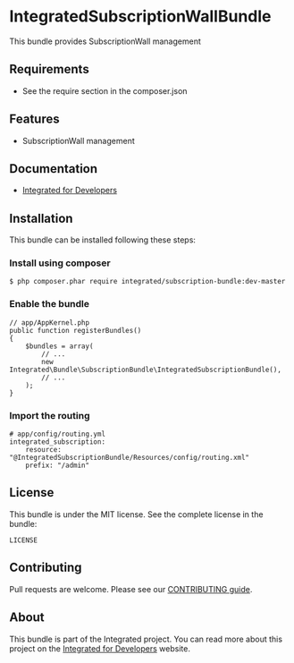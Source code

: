 # IntegratedSubscriptionWallBundle #
This bundle provides SubscriptionWall management

## Requirements ##
* See the require section in the composer.json

## Features ##
* SubscriptionWall management

## Documentation ##
* [Integrated for Developers](http://integratedfordevelopers.com/ "Integrated for Developers")

## Installation ##
This bundle can be installed following these steps:

### Install using composer ###

    $ php composer.phar require integrated/subscription-bundle:dev-master

### Enable the bundle ###

    // app/AppKernel.php
    public function registerBundles()
    {
        $bundles = array(
            // ...
            new Integrated\Bundle\SubscriptionBundle\IntegratedSubscriptionBundle(),
            // ...
        );
    }

### Import the routing ###

    # app/config/routing.yml
    integrated_subscription:
        resource: "@IntegratedSubscriptionBundle/Resources/config/routing.xml"
        prefix: "/admin"

## License ##
This bundle is under the MIT license. See the complete license in the bundle:

    LICENSE

## Contributing ##
Pull requests are welcome. Please see our [CONTRIBUTING guide](http://integratedfordevelopers.com/contributing "CONTRIBUTING guide").

## About ##
This bundle is part of the Integrated project. You can read more about this project on the
[Integrated for Developers](http://integratedfordevelopers.com/ "Integrated for Developers") website.
